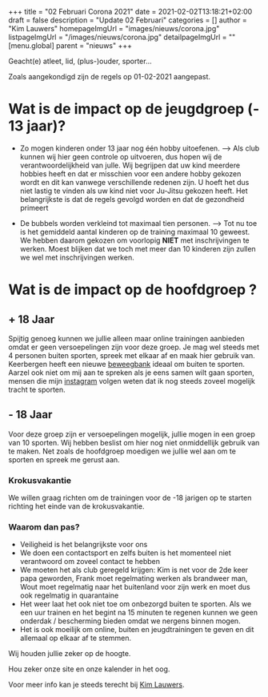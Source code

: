 +++
title = "02 Februari Corona 2021"
date = 2021-02-02T13:18:21+02:00
draft = false
description = "Update 02 Februari"
categories = []
author = "Kim Lauwers"
homepageImgUrl = "images/nieuws/corona.jpg"
listpageImgUrl = "/images/nieuws/corona.jpg"
detailpageImgUrl = ""
[menu.global]
    parent = "nieuws"
+++



Geacht(e) atleet, lid, (plus-)ouder, sporter…

Zoals aangekondigd zijn de regels op 01-02-2021 aangepast.

# Wat is de impact op de jeugdgroep (- 13 jaar)?
* Zo mogen kinderen onder 13 jaar nog één hobby uitoefenen. 
--> Als club kunnen wij hier geen controle op uitvoeren, dus hopen wij de verantwoordelijkheid van julle.
Wij begrijpen dat uw kind meerdere hobbies heeft en dat er misschien voor een andere hobby gekozen wordt en dit kan vanwege verschillende redenen zijn. 
U hoeft het dus niet lastig te vinden als uw kind niet voor Ju-Jitsu gekozen heeft. Het belangrijkste is dat de regels gevolgd worden en dat de gezondheid primeert


* De bubbels worden verkleind tot maximaal tien personen. 
--> Tot nu toe is het gemiddeld aantal kinderen op de training maximaal 10 geweest. 
We hebben daarom gekozen om voorlopig **NIET** met inschrijvingen te werken. 
Moest blijken dat we toch met meer dan 10 kinderen zijn zullen we wel met inschrijvingen werken.

# Wat is de impact op de hoofdgroep ?
## + 18 Jaar
Spijtig genoeg kunnen we jullie alleen maar online trainingen aanbieden omdat er geen versoepelingen zijn voor deze groep. Je mag wel steeds met 4 personen buiten sporten, spreek met elkaar af en maak hier gebruik van.
Keerbergen heeft een nieuwe [beweegbank](https://www.jujitsukeerbergen.be/nieuws/2021/01/17/beweegbank-te-keerbergen/) ideaal om buiten te sporten.
Aarzel ook niet om mij aan te spreken als je eens samen wilt gaan sporten, mensen die mijn [instagram](https://www.instagram.com/lauwers.kim/) volgen weten dat ik nog steeds zoveel mogelijk tracht te sporten.

## - 18 Jaar
Voor deze groep zijn er versoepelingen mogelijk, jullie mogen in een groep van 10 sporten. Wij hebben beslist om hier nog niet onmiddellijk gebruik van te maken.
Net zoals de hoofdgroep moedigen we jullie wel aan om te sporten en spreek me gerust aan.

### Krokusvakantie
We willen graag richten om de trainingen voor de -18 jarigen op te starten richting het einde van de krokusvakantie.

### Waarom dan pas?
* Veiligheid is het belangrijkste voor ons
* We doen een contactsport en zelfs buiten is het momenteel niet verantwoord om zoveel contact te hebben
* We moeten het als club geregeld krijgen: Kim is net voor de 2de keer papa geworden, Frank moet regelmating werken als brandweer man, Wout moet regelmatig naar het buitenland voor zijn werk en moet dus ook regelmatig in quarantaine
* Het weer laat het ook niet toe om onbezorgd buiten te sporten. Als we een uur trainen en het begint na 15 minuten te regenen kunnen we geen onderdak / bescherming bieden omdat we nergens binnen mogen.
* Het is ook moeilijk om online, buiten en jeugdtrainingen te geven en dit allemaal op elkaar af te stemmen.


Wij houden jullie zeker op de hoogte.

Hou zeker onze site en onze kalender in het oog.

Voor meer info kan je steeds terecht bij [Kim Lauwers](https://www.jujitsukeerbergen.be/trainers/#Kim_Lauwers).